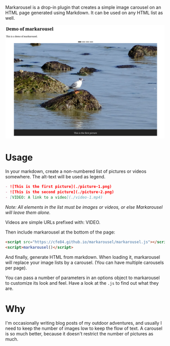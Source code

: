 Markarousel is a drop-in plugin that creates a simple image carousel on an HTML page generated using Markdown. It can be used on any HTML list as well.

![A picture of the demo](./img/demo.png)

# Usage

In your markdown, create a non-numbered list of pictures or videos somewhere. The alt-text will be used as legend.

```md
- ![This is the first picture](./picture-1.png)
- ![This is the second picture](./picture-2.png)
- [VIDEO: A link to a video](./video-1.mp4)
```

_Note: All elements in the list must be images or videos, or else Markarousel will leave them alone._

Videos are simple URLs prefixed with: VIDEO.

Then include markarousel at the bottom of the page: 
```html
<script src="https://cfe84.github.io/markarousel/markarousel.js"></script>
<script>markarousel()</script>
```

And finally, generate HTML from markdown. When loading it, markarousel will replace your image lists by a carousel. (You can have multiple carousels per page).

You can pass a number of parameters in an options object to markarousel to customize its look and feel. Have a look at the `.js` to find out what they are.

# Why

I'm occasionally writing blog posts of my outdoor adventures, and usually I need to keep the number of images low to keep the flow of text. A carousel is so much better, because it doesn't restrict the number of pictures as much.
